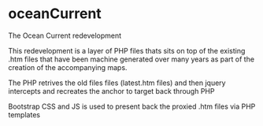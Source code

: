 oceanCurrent
============

The Ocean Current redevelopment

This redevelopment is a layer of PHP files thats sits on top of the existing .htm files that have been machine generated over many years as part of the creation of the accompanying maps.

The PHP retrives the old files files (latest.htm files) and then jquery intercepts and recreates the anchor to target back through PHP 

Bootstrap CSS and JS is used to present back the proxied .htm files via PHP templates
